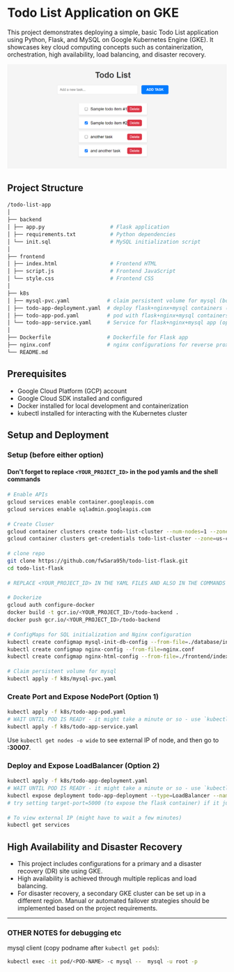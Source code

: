 # Todo List Application on GKE

This project demonstrates deploying a simple, basic Todo List application using Python, Flask, and MySQL on Google Kubernetes Engine (GKE). It showcases key cloud computing concepts such as containerization, orchestration, high availability, load balancing, and disaster recovery.

![Screenshot](Screenshot.png)

## Project Structure

```graphql
/todo-list-app
│
├── backend
│ ├── app.py                     # Flask application
│ ├── requirements.txt           # Python dependencies
│ └── init.sql                   # MySQL initialization script
│
├── frontend
│ ├── index.html                 # Frontend HTML
│ ├── script.js                  # Frontend JavaScript
│ └── style.css                  # Frontend CSS
│
├── k8s
│ ├── mysql-pvc.yaml            # claim persistent volume for mysql (both options)
│ ├── todo-app-deployment.yaml  # deploy flask+nginx+mysql containers (option 2)
│ ├── todo-app-pod.yaml         # pod with flask+nginx+mysql containers (option 1)
│ └── todo-app-service.yaml     # Service for flask+nginx+mysql app (option 1)
│
├── Dockerfile                  # Dockerfile for Flask app
├── nginx.conf                  # nginx configurations for reverse proxy
└── README.md
```

## Prerequisites

- Google Cloud Platform (GCP) account
- Google Cloud SDK installed and configured
- Docker installed for local development and containerization
- kubectl installed for interacting with the Kubernetes cluster

## Setup and Deployment

### Setup (before either option)

#### **Don't forget to replace `<YOUR_PROJECT_ID>` in the pod yamls and the shell commands**

```sh
# Enable APIs
gcloud services enable container.googleapis.com
gcloud services enable sqladmin.googleapis.com

# Create Cluser
gcloud container clusters create todo-list-cluster --num-nodes=1 --zone=us-central1-a
gcloud container clusters get-credentials todo-list-cluster --zone=us-central1-a

# clone repo
git clone https://github.com/fwSara95h/todo-list-flask.git
cd todo-list-flask

# REPLACE <YOUR_PROJECT_ID> IN THE YAML FILES AND ALSO IN THE COMMANDS BELOW

# Dockerize
gcloud auth configure-docker
docker build -t gcr.io/<YOUR_PROJECT_ID>/todo-backend .
docker push gcr.io/<YOUR_PROJECT_ID>/todo-backend

# ConfigMaps for SQL initialization and Nginx configuration
kubectl create configmap mysql-init-db-config --from-file=./database/init.sql
kubectl create configmap nginx-config --from-file=nginx.conf
kubectl create configmap nginx-html-config --from-file=./frontend/index.html --from-file=./frontend/script.js --from-file=./frontend/style.css

# Claim persistent volume for mysql
kubectl apply -f k8s/mysql-pvc.yaml 
```

### Create Port and Expose NodePort (Option 1)

```sh
kubectl apply -f k8s/todo-app-pod.yaml
# WAIT UNTIL POD IS READY - it might take a minute or so - use `kubectl get pods` to check that all 3 containers are ready
kubectl apply -f k8s/todo-app-service.yaml
```

Use `kubectl get nodes -o wide` to see external IP of node, and then go to **<NODE-IP>:30007**.

### Deploy and Expose LoadBalancer (Option 2)

```sh
kubectl apply -f k8s/todo-app-deployment.yaml
# WAIT UNTIL POD IS READY - it might take a minute or so - use `kubectl get pods` to check that all 3 containers are ready
kubectl expose deployment todo-app-deployment --type=LoadBalancer --name=todo-app-service --port=80 --target-port=80
# try setting target-port=5000 (to expose the flask container) if it just shows the nginx welcome page

# To view external IP (might have to wait a few minutes)
kubectl get services
```

## High Availability and Disaster Recovery
- This project includes configurations for a primary and a disaster recovery (DR) site using GKE.
- High availability is achieved through multiple replicas and load balancing.
- For disaster recovery, a secondary GKE cluster can be set up in a different region. Manual or automated failover strategies should be implemented based on the project requirements.


----

### OTHER NOTES for debugging etc

mysql client (copy podname after `kubectl get pods`):
```sh
kubectl exec -it pod/<POD-NAME> -c mysql --  mysql -u root -p
```
